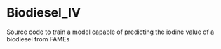# Biodiesel_IV
Source code to train a model capable of predicting the iodine value of a biodiesel from FAMEs
